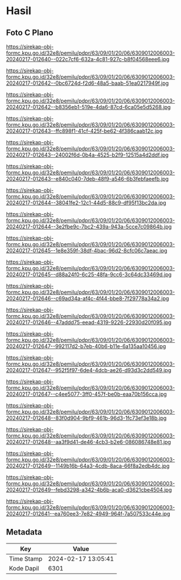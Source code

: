 # Hasil

## Foto C Plano

https://sirekap-obj-formc.kpu.go.id/32e8/pemilu/pdpr/63/09/01/20/06/6309012006003-20240217-012640--022c7cf6-632a-4c81-927c-b8f04568eee6.jpg

https://sirekap-obj-formc.kpu.go.id/32e8/pemilu/pdpr/63/09/01/20/06/6309012006003-20240217-012642--0bc6724d-f2d6-48a5-baab-51ea0217949f.jpg

https://sirekap-obj-formc.kpu.go.id/32e8/pemilu/pdpr/63/09/01/20/06/6309012006003-20240217-012642--b8356eb1-519e-4da6-87cd-6ca05e5d5268.jpg

https://sirekap-obj-formc.kpu.go.id/32e8/pemilu/pdpr/63/09/01/20/06/6309012006003-20240217-012643--ffc898f1-41cf-425f-be62-4f386caab12c.jpg

https://sirekap-obj-formc.kpu.go.id/32e8/pemilu/pdpr/63/09/01/20/06/6309012006003-20240217-012643--24002f6d-0b4a-4525-b2f9-12515a4d2ddf.jpg

https://sirekap-obj-formc.kpu.go.id/32e8/pemilu/pdpr/63/09/01/20/06/6309012006003-20240217-012643--e840c040-7deb-48f9-a546-6b3febfaeefb.jpg

https://sirekap-obj-formc.kpu.go.id/32e8/pemilu/pdpr/63/09/01/20/06/6309012006003-20240217-012644--38041fe2-12c1-44d5-88c9-df95f13bc2da.jpg

https://sirekap-obj-formc.kpu.go.id/32e8/pemilu/pdpr/63/09/01/20/06/6309012006003-20240217-012644--3e2fbe9c-7bc2-439a-943a-5cce7c09864b.jpg

https://sirekap-obj-formc.kpu.go.id/32e8/pemilu/pdpr/63/09/01/20/06/6309012006003-20240217-012645--1e8e359f-38df-4bac-96d2-8cfc06c7aeac.jpg

https://sirekap-obj-formc.kpu.go.id/32e8/pemilu/pdpr/63/09/01/20/06/6309012006003-20240217-012645--d88a24f0-6c25-48fa-9cc6-3c64dc33469d.jpg

https://sirekap-obj-formc.kpu.go.id/32e8/pemilu/pdpr/63/09/01/20/06/6309012006003-20240217-012646--c69ad34a-af4c-4f44-bbe8-7f29778a34a2.jpg

https://sirekap-obj-formc.kpu.go.id/32e8/pemilu/pdpr/63/09/01/20/06/6309012006003-20240217-012646--47addd75-eead-4319-9226-22930d20f095.jpg

https://sirekap-obj-formc.kpu.go.id/32e8/pemilu/pdpr/63/09/01/20/06/6309012006003-20240217-012647--992117d2-b7eb-40b6-b11e-6a135aa10456.jpg

https://sirekap-obj-formc.kpu.go.id/32e8/pemilu/pdpr/63/09/01/20/06/6309012006003-20240217-012647--952f5f97-6de4-4dcb-ae26-d93d3c2dd549.jpg

https://sirekap-obj-formc.kpu.go.id/32e8/pemilu/pdpr/63/09/01/20/06/6309012006003-20240217-012647--c4ee5077-3ff0-457f-be0b-eaa70b156cca.jpg

https://sirekap-obj-formc.kpu.go.id/32e8/pemilu/pdpr/63/09/01/20/06/6309012006003-20240217-012648--83f0d904-9bf9-461b-96d3-1fc73ef3e18b.jpg

https://sirekap-obj-formc.kpu.go.id/32e8/pemilu/pdpr/63/09/01/20/06/6309012006003-20240217-012648--aa3f9d41-de46-4cb3-b2e6-086086748e81.jpg

https://sirekap-obj-formc.kpu.go.id/32e8/pemilu/pdpr/63/09/01/20/06/6309012006003-20240217-012649--1149b16b-64a3-4cdb-8aca-66f8a2edb4dc.jpg

https://sirekap-obj-formc.kpu.go.id/32e8/pemilu/pdpr/63/09/01/20/06/6309012006003-20240217-012649--febd3298-a342-4b6b-aca0-d3621cbe4504.jpg

https://sirekap-obj-formc.kpu.go.id/32e8/pemilu/pdpr/63/09/01/20/06/6309012006003-20240217-012641--ea760ee3-7e82-4949-964f-7a507533c44e.jpg


## Metadata

| Key        | Value               |
| ---------- | ------------------- |
| Time Stamp | 2024-02-17 13:05:41 |
| Kode Dapil | 6301                |



